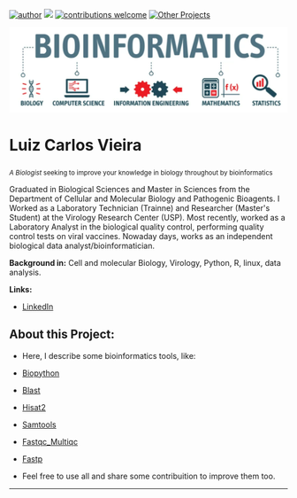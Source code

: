 [![author](https://img.shields.io/badge/author-Luiz_Carlos-blue.svg)](https://www.linkedin.com/in/luiz-carlos-vieira-4582797b/) [![](https://img.shields.io/badge/python-3.8+-yellow.svg)](https://www.python.org/downloads/release/python) [![contributions welcome](https://img.shields.io/badge/contributions-welcome-brightgreen.svg?style=flat)](https://github.com/ziul-bio/Rosalind-Problems/issues) [![Other Projects](https://img.shields.io/badge/Others-Projects-red.svg?style=flat)](https://github.com/ziul-bio?tab=repositories)


<p align="center">
  <img src="images/banner.png" >
</p>

# Luiz Carlos Vieira
<sub> *A Biologist* seeking to improve your knowledge in biology throughout by bioinformatics </sub>

Graduated in Biological Sciences and Master in Sciences from the Department of Cellular and Molecular Biology and Pathogenic Bioagents.
I Worked as a Laboratory Technician (Trainne) and Researcher (Master's Student) at the Virology Research Center (USP).
Most recently, worked as a Laboratory Analyst in the biological quality control, performing quality control tests on viral vaccines.
Nowaday days, works as an independent biological data analyst/bioinformatician.

**Background in:** Cell and molecular Biology, Virology, Python, R, linux, data analysis.

**Links:**
* [LinkedIn](https://www.linkedin.com/in/luiz-carlos-vieira-4582797b/)


## About this Project:

* Here, I describe some bioinformatics tools, like:

* [Biopython](https://github.com/ziul-bio/bioinformatics_tools/blob/main/Biopython_get_started.ipynb)
* [Blast](https://github.com/ziul-bio/bioinformatics_tools/blob/main/Blast_protein.ipynb)
* [Hisat2](https://github.com/ziul-bio/bioinformatics_tools/blob/main/Hisat2.md)
* [Samtools](https://github.com/ziul-bio/bioinformatics_tools/blob/main/Samtools.md)
* [Fastqc_Multiqc](https://github.com/ziul-bio/bioinformatics_tools/blob/main/FastQC_MultiQC.md)
* [Fastp](https://github.com/ziul-bio/bioinformatics_tools/blob/main/Fastp.md)


* Feel free to use all and share some contribuition to improve them too.
---
